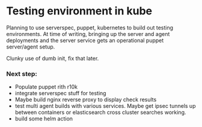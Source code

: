 # Testing environment in kube

Planning to use serverspec, puppet, kubernetes to build out testing environments. At time of writing, bringing up the server and agent deployments and the server service gets an operational puppet server/agent setup. 

Clunky use of dumb init, fix that later. 

### Next step:
* Populate puppet rith r10k
* integrate serverspec stuff for testing
* Maybe build nginx reverse proxy to display check results
* test multi agent builds with various services. Maybe get ipsec tunnels up between containers or elasticsearch cross cluster searches working.
* build some helm action
